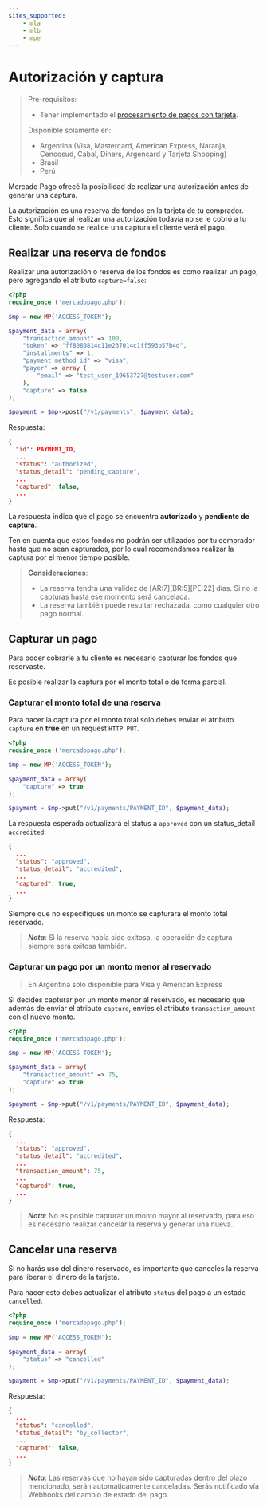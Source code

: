 ```yaml
---
sites_supported:
    - mla
    - mlb 
    - mpe
---
```


# Autorización y captura

> Pre-requisitos:
> 
> * Tener implementado el [procesamiento de pagos con tarjeta](receiving-payment-by-card.es.md).
> 
> Disponible solamente en:
> 
> * Argentina (Visa, Mastercard, American Express, Naranja, Cencosud, Cabal, Diners, Argencard y Tarjeta Shopping)
> * Brasil
> * Perú

Mercado Pago ofrecé la posibilidad de realizar una autorización antes de generar una captura.

La autorización es una reserva de fondos en la tarjeta de tu comprador. Esto significa que al realizar una autorización todavía no se le cobró a tu cliente. Solo cuando se realice una captura el cliente verá el pago.

## Realizar una reserva de fondos

Realizar una autorización o reserva de los fondos es como realizar un pago, pero agregando el atributo `capture=false`:

```php
<?php
require_once ('mercadopago.php');

$mp = new MP('ACCESS_TOKEN');

$payment_data = array(
	"transaction_amount" => 100,
	"token" => "ff8080814c11e237014c1ff593b57b4d",
	"installments" => 1,
	"payment_method_id" => "visa",
	"payer" => array (
		"email" => "test_user_19653727@testuser.com"
	),
	"capture" => false
);

$payment = $mp->post("/v1/payments", $payment_data);
```

Respuesta:

```json
{
  "id": PAYMENT_ID,
  ...
  "status": "authorized",
  "status_detail": "pending_capture",
  ...
  "captured": false,
  ...
}
```

La respuesta indica que el pago se encuentra **autorizado** y **pendiente de captura**.

Ten en cuenta que estos fondos no podrán ser utilizados por tu comprador hasta que no sean capturados, por lo cuál recomendamos realizar la captura por el menor tiempo posible.

> **Consideraciones**:   
> 
> * La reserva tendrá una validez de [AR:7][BR:5][PE:22] días. Si no la capturas hasta ese momento será cancelada.
> * La reserva también puede resultar rechazada, como cualquier otro pago normal.

## Capturar un pago

Para poder cobrarle a tu cliente es necesario capturar los fondos que reservaste.

Es posible realizar la captura por el monto total o de forma parcial.

### Capturar el monto total de una reserva

Para hacer la captura por el monto total solo debes enviar el atributo `capture` en **true** en un request `HTTP PUT`.

```php
<?php
require_once ('mercadopago.php');

$mp = new MP('ACCESS_TOKEN');

$payment_data = array(
	"capture" => true
);

$payment = $mp->put("/v1/payments/PAYMENT_ID", $payment_data);
```

La respuesta esperada actualizará el status a `approved` con un status_detail `accredited`:

```json
{
  ...
  "status": "approved",
  "status_detail": "accredited",
  ...
  "captured": true,
  ...
}
```

Siempre que no especifiques un monto se capturará el monto total reservado.

> _**Nota**_: Si la reserva había sido exitosa, la operación de captura siempre será exitosa también.

### Capturar un pago por un monto menor al reservado

> En Argentina solo disponible para Visa y American Express

Si decides capturar por un monto menor al reservado, es necesario que además de enviar el atributo `capture`, envies el atributo `transaction_amount` con el nuevo monto.

```php
<?php
require_once ('mercadopago.php');

$mp = new MP('ACCESS_TOKEN');

$payment_data = array(
	"transaction_amount" => 75,
	"capture" => true
);

$payment = $mp->put("/v1/payments/PAYMENT_ID", $payment_data);
```

Respuesta:

```json
{
  ...
  "status": "approved",
  "status_detail": "accredited",
  ...
  "transaction_amount": 75,
  ...
  "captured": true,
  ...
}
```

> _**Nota**_: No es posible capturar un monto mayor al reservado, para eso es necesario realizar cancelar la reserva y generar una nueva.


## Cancelar una reserva

Si no harás uso del dinero reservado, es importante que canceles la reserva para liberar el dinero de la tarjeta.

Para hacer esto debes actualizar el atributo `status` del pago a un estado `cancelled`:

```php
<?php
require_once ('mercadopago.php');

$mp = new MP('ACCESS_TOKEN');

$payment_data = array(
	"status" => "cancelled"
);

$payment = $mp->put("/v1/payments/PAYMENT_ID", $payment_data);
```

Respuesta:

```json
{
  ...
  "status": "cancelled",
  "status_detail": "by_collector",
  ...
  "captured": false,
  ...
}
```

> _**Nota**_: Las reservas que no hayan sido capturadas dentro del plazo mencionado, serán automáticamente canceladas. Serás notificado vía Webhooks del cambio de estado del pago.